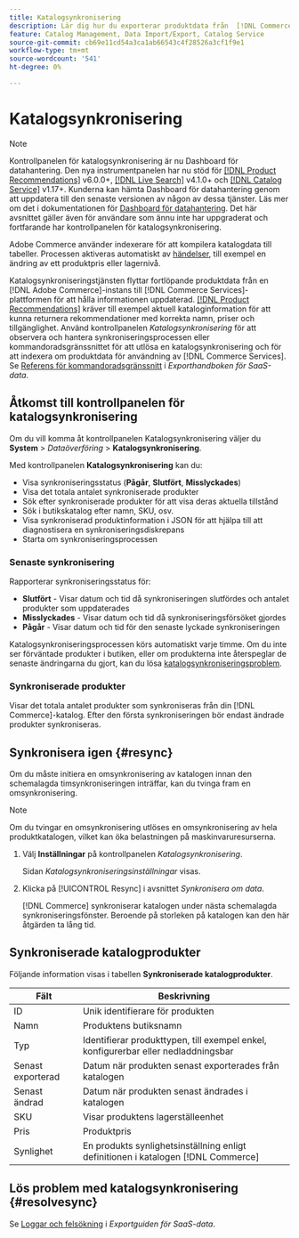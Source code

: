 ```yaml
---
title: Katalogsynkronisering
description: Lär dig hur du exporterar produktdata från  [!DNL Commerce] servern till [!DNL Commerce Services].
feature: Catalog Management, Data Import/Export, Catalog Service
source-git-commit: cb69e11cd54a3ca1ab66543c4f28526a3cf1f9e1
workflow-type: tm+mt
source-wordcount: '541'
ht-degree: 0%

---
```



# Katalogsynkronisering

>[!NOTE]
>
> Kontrollpanelen för katalogsynkronisering är nu Dashboard för datahantering. Den nya instrumentpanelen har nu stöd för [[!DNL Product Recommendations]](../product-recommendations/guide-overview.md) v6.0.0+, [[!DNL Live Search]](../live-search/overview.md) v4.1.0+ och [[!DNL Catalog Service]](../catalog-service/overview.md) v1.17+. Kunderna kan hämta Dashboard för datahantering genom att uppdatera till den senaste versionen av någon av dessa tjänster. Läs mer om det i dokumentationen för [Dashboard för datahantering](https://experienceleague.adobe.com/docs/commerce-admin/systems/data-transfer/data-dashboard.html). Det här avsnittet gäller även för användare som ännu inte har uppgraderat och fortfarande har kontrollpanelen för katalogsynkronisering.

Adobe Commerce använder indexerare för att kompilera katalogdata till tabeller. Processen aktiveras automatiskt av [händelser](https://experienceleague.adobe.com/docs/commerce-admin/systems/tools/index-management.html#events-that-trigger-full-reindexing), till exempel en ändring av ett produktpris eller lagernivå.

Katalogsynkroniseringstjänsten flyttar fortlöpande produktdata från en [!DNL Adobe Commerce]-instans till [!DNL Commerce Services]-plattformen för att hålla informationen uppdaterad. [[!DNL Product Recommendations]](/help/product-recommendations/overview.md) kräver till exempel aktuell kataloginformation för att kunna returnera rekommendationer med korrekta namn, priser och tillgänglighet. Använd kontrollpanelen _Katalogsynkronisering_ för att observera och hantera synkroniseringsprocessen eller kommandoradsgränssnittet för att utlösa en katalogsynkronisering och för att indexera om produktdata för användning av [!DNL Commerce Services]. Se [Referens för kommandoradsgränssnitt](../data-export/data-export-cli-commands.md) i _Exporthandboken för SaaS-data_.

## Åtkomst till kontrollpanelen för katalogsynkronisering

Om du vill komma åt kontrollpanelen Katalogsynkronisering väljer du **System** > _Dataöverföring_ > **Katalogsynkronisering**.

Med kontrollpanelen **Katalogsynkronisering** kan du:

- Visa synkroniseringsstatus (**Pågår**, **Slutfört**, **Misslyckades**)
- Visa det totala antalet synkroniserade produkter
- Sök efter synkroniserade produkter för att visa deras aktuella tillstånd
- Sök i butikskatalog efter namn, SKU, osv.
- Visa synkroniserad produktinformation i JSON för att hjälpa till att diagnostisera en synkroniseringsdiskrepans
- Starta om synkroniseringsprocessen

### Senaste synkronisering

Rapporterar synkroniseringsstatus för:

- **Slutfört** - Visar datum och tid då synkroniseringen slutfördes och antalet produkter som uppdaterades
- **Misslyckades** - Visar datum och tid då synkroniseringsförsöket gjordes
- **Pågår** - Visar datum och tid för den senaste lyckade synkroniseringen

Katalogsynkroniseringsprocessen körs automatiskt varje timme. Om du inte ser förväntade produkter i butiken, eller om produkterna inte återspeglar de senaste ändringarna du gjort, kan du lösa [katalogsynkroniseringsproblem](#resolvesync).

### Synkroniserade produkter

Visar det totala antalet produkter som synkroniseras från din [!DNL Commerce]-katalog. Efter den första synkroniseringen bör endast ändrade produkter synkroniseras.

## Synkronisera igen {#resync}

Om du måste initiera en omsynkronisering av katalogen innan den schemalagda timsynkroniseringen inträffar, kan du tvinga fram en omsynkronisering.

>[!NOTE]
>
> Om du tvingar en omsynkronisering utlöses en omsynkronisering av hela produktkatalogen, vilket kan öka belastningen på maskinvaruresurserna.

1. Välj **Inställningar** på kontrollpanelen _Katalogsynkronisering_.

   Sidan _Katalogsynkroniseringsinställningar_ visas.

1. Klicka på [!UICONTROL Resync] i avsnittet _Synkronisera om data_.

   [!DNL Commerce] synkroniserar katalogen under nästa schemalagda synkroniseringsfönster. Beroende på storleken på katalogen kan den här åtgärden ta lång tid.

## Synkroniserade katalogprodukter

Följande information visas i tabellen **Synkroniserade katalogprodukter**.

| Fält | Beskrivning |
|---|---|
| ID | Unik identifierare för produkten |
| Namn | Produktens butiksnamn |
| Typ | Identifierar produkttypen, till exempel enkel, konfigurerbar eller nedladdningsbar |
| Senast exporterad | Datum när produkten senast exporterades från katalogen |
| Senast ändrad | Datum när produkten senast ändrades i katalogen |
| SKU | Visar produktens lagerställeenhet |
| Pris | Produktpris |
| Synlighet | En produkts synlighetsinställning enligt definitionen i katalogen [!DNL Commerce] |

## Lös problem med katalogsynkronisering {#resolvesync}

Se [Loggar och felsökning](../data-export/troubleshooting-logging.md#troubleshooting) i _Exportguiden för SaaS-data_.
